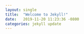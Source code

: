 ```yaml
---
layout: single
title:  "Welcome to Jekyll!"
date:   2019-11-20 11:23:36 -0800
categories: jekyll update
---
```


